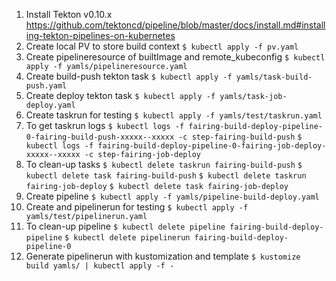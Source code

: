 1. Install Tekton v0.10.x
https://github.com/tektoncd/pipeline/blob/master/docs/install.md#installing-tekton-pipelines-on-kubernetes
2. Create local PV to store build context
`$ kubectl apply -f pv.yaml`
3. Create pipelineresource of builtImage and remote_kubeconfig
`$ kubectl apply -f yamls/pipelineresource.yaml`
4. Create build-push tekton task
`$ kubectl apply -f yamls/task-build-push.yaml`
5. Create deploy tekton task
`$ kubectl apply -f yamls/task-job-deploy.yaml`
6. Create taskrun for testing
`$ kubectl apply -f yamls/test/taskrun.yaml`
7. To get taskrun logs
`$ kubectl logs -f fairing-build-deploy-pipeline-0-fairing-build-push-xxxxx--xxxxx -c step-fairing-build-push`
`$ kubectl logs -f fairing-build-deploy-pipeline-0-fairing-job-deploy-xxxxx--xxxxx -c step-fairing-job-deploy`
8. To clean-up tasks
`$ kubectl delete taskrun fairing-build-push`
`$ kubectl delete task fairing-build-push`
`$ kubectl delete taskrun fairing-job-deploy`
`$ kubectl delete task fairing-job-deploy`
9. Create pipeline
`$ kubectl apply -f yamls/pipeline-build-deploy.yaml`
10. Create and pipelinerun for testing
`$ kubectl apply -f yamls/test/pipelinerun.yaml`
11. To clean-up pipeline
`$ kubectl delete pipeline fairing-build-deploy-pipeline`
`$ kubectl delete pipelinerun fairing-build-deploy-pipeline-0`
12. Generate pipelinerun with kustomization and template
`$ kustomize build yamls/ | kubectl apply -f -`